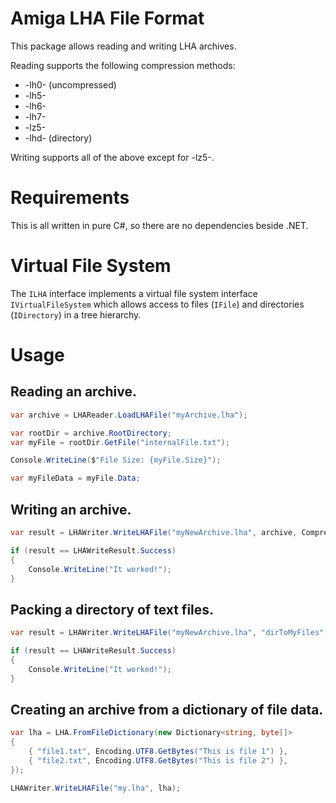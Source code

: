 # Amiga LHA File Format

This package allows reading and writing LHA archives.

Reading supports the following compression methods:

- -lh0- (uncompressed)
- -lh5-
- -lh6-
- -lh7-
- -lz5-
- -lhd- (directory)

Writing supports all of the above except for -lz5-.


# Requirements

This is all written in pure C#, so there are no dependencies beside .NET.


# Virtual File System

The `ILHA` interface implements a virtual file system interface `IVirtualFileSystem` which allows
access to files (`IFile`) and directories (`IDirectory`) in a tree hierarchy.


# Usage

## Reading an archive.

```cs
var archive = LHAReader.LoadLHAFile("myArchive.lha");

var rootDir = archive.RootDirectory;
var myFile = rootDir.GetFile("internalFile.txt");

Console.WriteLine($"File Size: {myFile.Size}");

var myFileData = myFile.Data;
```

## Writing an archive.

```cs
var result = LHAWriter.WriteLHAFile("myNewArchive.lha", archive, CompressionMethod.LH5);

if (result == LHAWriteResult.Success)
{
    Console.WriteLine("It worked!");
}
```

## Packing a directory of text files.

```cs
var result = LHAWriter.WriteLHAFile("myNewArchive.lha", "dirToMyFiles", "*.txt", CompressionMethod.LH5);

if (result == LHAWriteResult.Success)
{
    Console.WriteLine("It worked!");
}
```

## Creating an archive from a dictionary of file data.

```cs
var lha = LHA.FromFileDictionary(new Dictionary<string, byte[]>
{
    { "file1.txt", Encoding.UTF8.GetBytes("This is file 1") },
    { "file2.txt", Encoding.UTF8.GetBytes("This is file 2") },
});

LHAWriter.WriteLHAFile("my.lha", lha);
```